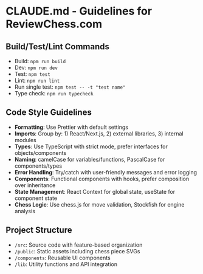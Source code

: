# CLAUDE.md - Guidelines for ReviewChess.com

## Build/Test/Lint Commands
- Build: `npm run build`
- Dev: `npm run dev`
- Test: `npm test`
- Lint: `npm run lint`
- Run single test: `npm test -- -t "test name"`
- Type check: `npm run typecheck`

## Code Style Guidelines
- **Formatting**: Use Prettier with default settings
- **Imports**: Group by: 1) React/Next.js, 2) external libraries, 3) internal modules
- **Types**: Use TypeScript with strict mode, prefer interfaces for objects/components
- **Naming**: camelCase for variables/functions, PascalCase for components/types
- **Error Handling**: Try/catch with user-friendly messages and error logging
- **Components**: Functional components with hooks, prefer composition over inheritance
- **State Management**: React Context for global state, useState for component state
- **Chess Logic**: Use chess.js for move validation, Stockfish for engine analysis

## Project Structure
- `/src`: Source code with feature-based organization
- `/public`: Static assets including chess piece SVGs
- `/components`: Reusable UI components
- `/lib`: Utility functions and API integration